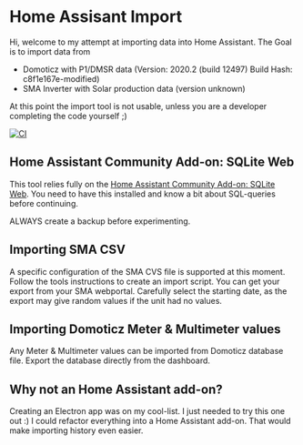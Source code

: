 # Home Assisant Import

Hi, welcome to my attempt at importing data into Home Assistant. The Goal is to import data from

- Domoticz with P1/DMSR data (Version: 2020.2 (build 12497) Build Hash: c8f1e167e-modified)
- SMA Inverter with Solar production data (version unknown)

At this point the import tool is not usable, unless you are a developer completing the code yourself ;)

[![CI](https://github.com/Johanbos/home-assistant-import/actions/workflows/release.yml/badge.svg)](https://github.com/Johanbos/home-assistant-import/actions/workflows/release.yml)


## Home Assistant Community Add-on: SQLite Web
This tool relies fully on the <a href="https://community.home-assistant.io/t/home-assistant-community-add-on-sqlite-web/68912" target="blank">Home Assistant Community Add-on: SQLite Web</a>. You need to have this installed and know a bit about SQL-queries before continuing.

ALWAYS create a backup before experimenting.
      
## Importing SMA CSV

A specific configuration of the SMA CVS file is supported at this moment. Follow the tools instructions to create an import script. You can get your export from your SMA webportal. Carefully select the starting date, as the export may give random values if the unit had no values.

## Importing Domoticz Meter & Multimeter values

Any Meter & Multimeter values can be imported from Domoticz database file. Export the database directly from the dashboard. 

## Why not an Home Assistant add-on?

Creating an Electron app was on my cool-list. I just needed to try this one out :)
I could refactor everything into a Home Assistant add-on. That would make importing history even easier.
